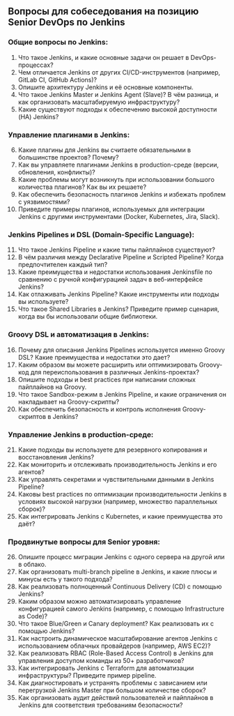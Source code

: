## Вопросы для собеседования на позицию Senior DevOps по Jenkins

### Общие вопросы по Jenkins:

1. Что такое Jenkins, и какие основные задачи он решает в DevOps-процессах?
2. Чем отличается Jenkins от других CI/CD-инструментов (например, GitLab CI, GitHub Actions)?
3. Опишите архитектуру Jenkins и её основные компоненты.
4. Что такое Jenkins Master и Jenkins Agent (Slave)? В чём разница, и как организовать масштабируемую инфраструктуру?
5. Какие существуют подходы к обеспечению высокой доступности (HA) Jenkins?

### Управление плагинами в Jenkins:

6. Какие плагины для Jenkins вы считаете обязательными в большинстве проектов? Почему?
7. Как вы управляете плагинами Jenkins в production-среде (версии, обновления, конфликты)?
8. Какие проблемы могут возникнуть при использовании большого количества плагинов? Как вы их решаете?
9. Как обеспечить безопасность плагинов Jenkins и избежать проблем с уязвимостями?
10. Приведите примеры плагинов, используемых для интеграции Jenkins с другими инструментами (Docker, Kubernetes, Jira, Slack).

### Jenkins Pipelines и DSL (Domain-Specific Language):

11. Что такое Jenkins Pipeline и какие типы пайплайнов существуют?
12. В чём различия между Declarative Pipeline и Scripted Pipeline? Когда предпочтителен каждый тип?
13. Какие преимущества и недостатки использования Jenkinsfile по сравнению с ручной конфигурацией задач в веб-интерфейсе Jenkins?
14. Как отлаживать Jenkins Pipeline? Какие инструменты или подходы вы используете?
15. Что такое Shared Libraries в Jenkins? Приведите пример сценария, когда вы бы использовали общие библиотеки.

### Groovy DSL и автоматизация в Jenkins:

16. Почему для описания Jenkins Pipelines используется именно Groovy DSL? Какие преимущества и недостатки это дает?
17. Каким образом вы можете расширить или оптимизировать Groovy-код для переиспользования в различных Jenkins-проектах?
18. Опишите подходы и best practices при написании сложных пайплайнов на Groovy.
19. Что такое Sandbox-режим в Jenkins Pipeline, и какие ограничения он накладывает на Groovy-скрипты?
20. Как обеспечить безопасность и контроль исполнения Groovy-скриптов в Jenkins?

### Управление Jenkins в production-среде:

21. Какие подходы вы используете для резервного копирования и восстановления Jenkins?
22. Как мониторить и отслеживать производительность Jenkins и его агентов?
23. Как управлять секретами и чувствительными данными в Jenkins Pipeline?
24. Каковы best practices по оптимизации производительности Jenkins в условиях высокой нагрузки (например, множество параллельных сборок)?
25. Как интегрировать Jenkins с Kubernetes, и какие преимущества это даёт?

### Продвинутые вопросы для Senior уровня:

26. Опишите процесс миграции Jenkins с одного сервера на другой или в облако.
27. Как организовать multi-branch pipeline в Jenkins, и какие плюсы и минусы есть у такого подхода?
28. Как реализовать полноценный Continuous Delivery (CD) с помощью Jenkins?
29. Каким образом можно автоматизировать управление конфигурацией самого Jenkins (например, с помощью Infrastructure as Code)?
30. Что такое Blue/Green и Canary deployment? Как реализовать их с помощью Jenkins?
31. Как настроить динамическое масштабирование агентов Jenkins с использованием облачных провайдеров (например, AWS EC2)?
32. Как реализовать RBAC (Role-Based Access Control) в Jenkins для управления доступом команды из 50+ разработчиков?
33. Как интегрировать Jenkins с Terraform для автоматизации инфраструктуры? Приведите пример pipeline.
34. Как диагностировать и устранять проблемы с зависанием или перегрузкой Jenkins Master при большом количестве сборок?
35. Как организовать аудит действий пользователей и пайплайнов в Jenkins для соответствия требованиям безопасности?

